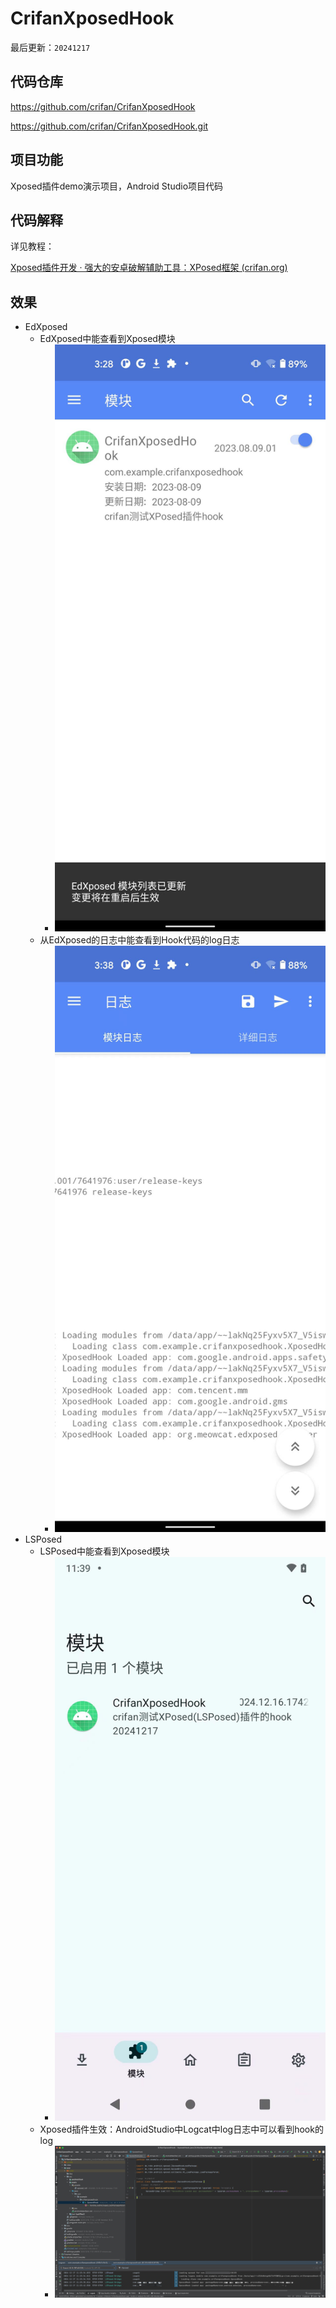 # CrifanXposedHook

最后更新：`20241217`

## 代码仓库

https://github.com/crifan/CrifanXposedHook

https://github.com/crifan/CrifanXposedHook.git

## 项目功能

Xposed插件demo演示项目，Android Studio项目代码

## 代码解释

详见教程：

[Xposed插件开发 · 强大的安卓破解辅助工具：XPosed框架 (crifan.org)](https://book.crifan.org/books/crack_assistant_xposed_framework/website/dev_xposed_plugin/)

## 效果

* EdXposed
  * EdXposed中能查看到Xposed模块
    * ![edxposed_xposed_module_enabled](doc/assets/img/edxposed_xposed_module_enabled.png)
  * 从EdXposed的日志中能查看到Hook代码的log日志
    * ![edxposed_module_log_hooked_2](doc/assets/img/edxposed_module_log_hooked_2.png)
* LSPosed
  * LSPosed中能查看到Xposed模块
    * ![lsposed_xposed_module_enabled](doc/assets/img/lsposed_xposed_module_enabled.png)
  * Xposed插件生效：AndroidStudio中Logcat中log日志中可以看到hook的log
    * ![androidstudio_logcat_log_lsposed](doc/assets/img/androidstudio_logcat_log_lsposed.jpg)

